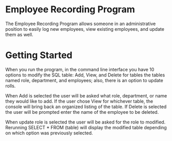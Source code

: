 # Employee Recording Program

The Employee Recording Program allows someone in an administrative position to easily log new employees, view existing employees, and update them as well.

# Getting Started

When you run the program, in the command line interface you have 10 options to modify the SQL table: Add, View, and Delete for tables the tables named role, department, and employees; also, there is an option to update rolls.

When Add is selected the user will be asked what role, department, or name they would like to add. If the user chose View for whichever table, the console will bring back an organized listing of the table. If Delete is selected the user will be prompted enter the name of the employee to be deleted.

When update role is selected the user will be asked for the role to modified. Rerunning SELECT * FROM (table) will display the modified table depending on which option was previously selected.